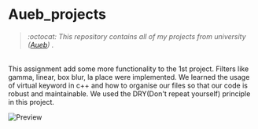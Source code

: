 # Aueb_projects
> ###### :octocat: This repository contains all of my projects from university ([Aueb](https://www.aueb.gr/)) .


This assignment add some more functionality to the 1st project. Filters like gamma, linear, box blur, la place were implemented.
We learned the usage of virtual keyword in c++ and how to organise our files so that our code is robust and maintainable. We used the DRY(Don't repeat yourself) principle in this project.



![Preview](https://i.imgur.com/pKrmXmj.png)
